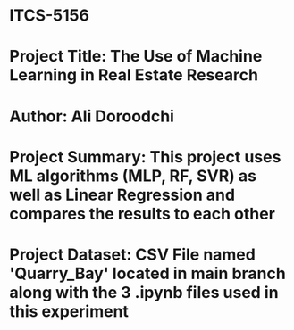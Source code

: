 # ITCS-5156
# Project Title: The Use of Machine Learning in Real Estate Research 
# Author: Ali Doroodchi
# Project Summary: This project uses ML algorithms (MLP, RF, SVR) as well as Linear Regression and compares the results to each other 
# Project Dataset: CSV File named 'Quarry_Bay' located in main branch along with the 3 .ipynb files used in this experiment 
